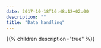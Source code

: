 ```yaml
---
date: 2017-10-18T16:48:12+02:00
description: ""
title: "Data handling"
---
```


{{% children description="true"   %}}

